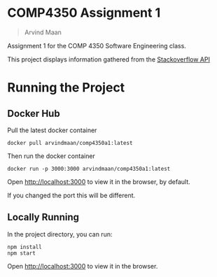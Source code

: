 # COMP4350 Assignment 1

> Arvind Maan

Assignment 1 for the COMP 4350 Software Engineering class.

This project displays information gathered from the [Stackoverflow API](https://api.stackexchange.com/docs)

# Running the Project

## Docker Hub

Pull the latest docker container

```
docker pull arvindmaan/comp4350a1:latest
```

Then run the docker container

```
docker run -p 3000:3000 arvindmaan/comp4350a1:latest
```

Open [http://localhost:3000](http://localhost:3000) to view it in the browser, by default.

If you changed the port this will be different.

## Locally Running

In the project directory, you can run:

```
npm install
npm start
```

Open [http://localhost:3000](http://localhost:3000) to view it in the browser.
